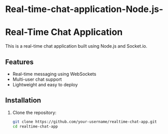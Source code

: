 # Real-time-chat-application-Node.js-
# Real-Time Chat Application

This is a real-time chat application built using Node.js and Socket.io.

## Features
- Real-time messaging using WebSockets
- Multi-user chat support
- Lightweight and easy to deploy

## Installation

1. Clone the repository:
   ```bash
   git clone https://github.com/your-username/realtime-chat-app.git
   cd realtime-chat-app
